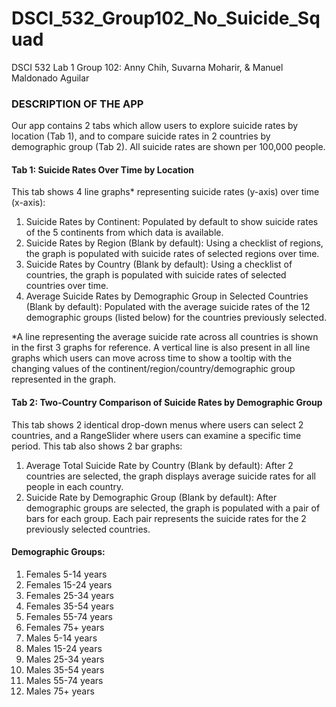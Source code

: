 # DSCI_532_Group102_No_Suicide_Squad
DSCI 532 Lab 1 Group 102: Anny Chih, Suvarna Moharir, &amp; Manuel Maldonado Aguilar

### DESCRIPTION OF THE APP
Our app contains 2 tabs which allow users to explore suicide rates by location (Tab 1), and to compare suicide rates in 2 countries by demographic group (Tab 2). All suicide rates are shown per 100,000 people.
 
#### Tab 1: Suicide Rates Over Time by Location
This tab shows 4 line graphs* representing suicide rates (y-axis) over time (x-axis):
1. 	Suicide Rates by Continent: Populated by default to show suicide rates of the 5 continents from which data is available.
2. 	Suicide Rates by Region (Blank by default): Using a checklist of regions, the graph is populated with suicide rates of selected regions over time.
3. 	Suicide Rates by Country (Blank by default): Using a checklist of countries, the graph is populated with suicide rates of selected countries over time.
4. 	Average Suicide Rates by Demographic Group in Selected Countries (Blank by default): Populated with the average suicide rates of the 12 demographic groups (listed below) for the countries previously selected. 
 
*A line representing the average suicide rate across all countries is shown in the first 3 graphs for reference. A vertical line is also present in all line graphs which users can move across time to show a tooltip with the changing values of the continent/region/country/demographic group represented in the graph.
 
#### Tab 2: Two-Country Comparison of Suicide Rates by Demographic Group
This tab shows 2 identical drop-down menus where users can select 2 countries, and a RangeSlider where users can examine a specific time period. This tab also shows 2 bar graphs:
1. 	Average Total Suicide Rate by Country (Blank by default): After 2 countries are selected, the graph displays average suicide rates for all people in each country.
2. 	Suicide Rate by Demographic Group (Blank by default): After demographic groups are selected, the graph is populated with a pair of bars for each group. Each pair represents the suicide rates for the 2 previously selected countries.
 
#### Demographic Groups:
1. 	Females 5-14 years
2. 	Females 15-24 years
3. 	Females 25-34 years
4. 	Females 35-54 years
5. 	Females 55-74 years
6. 	Females 75+ years
7. 	Males 5-14 years
8. 	Males 15-24 years
9. 	Males 25-34 years
10.  Males 35-54 years
11.  Males 55-74 years
12.  Males 75+ years
